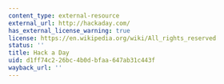 ```yaml
---
content_type: external-resource
external_url: http://hackaday.com/
has_external_license_warning: true
license: https://en.wikipedia.org/wiki/All_rights_reserved
status: ''
title: Hack a Day
uid: d1ff74c2-26bc-4b0d-bfaa-647ab31c443f
wayback_url: ''
---
```

